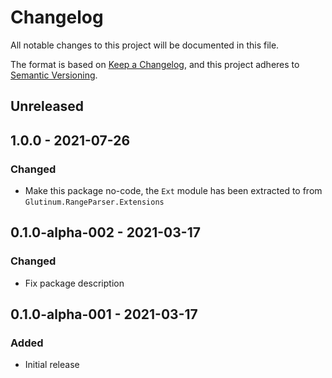 # Changelog
All notable changes to this project will be documented in this file.

The format is based on [Keep a Changelog](https://keepachangelog.com/en/1.0.0/),
and this project adheres to [Semantic Versioning](https://semver.org/spec/v2.0.0.html).

## Unreleased

## 1.0.0 - 2021-07-26

### Changed

* Make this package no-code, the `Ext` module has been extracted to from `Glutinum.RangeParser.Extensions`

## 0.1.0-alpha-002 - 2021-03-17

### Changed

* Fix package description

## 0.1.0-alpha-001 - 2021-03-17

### Added

* Initial release
